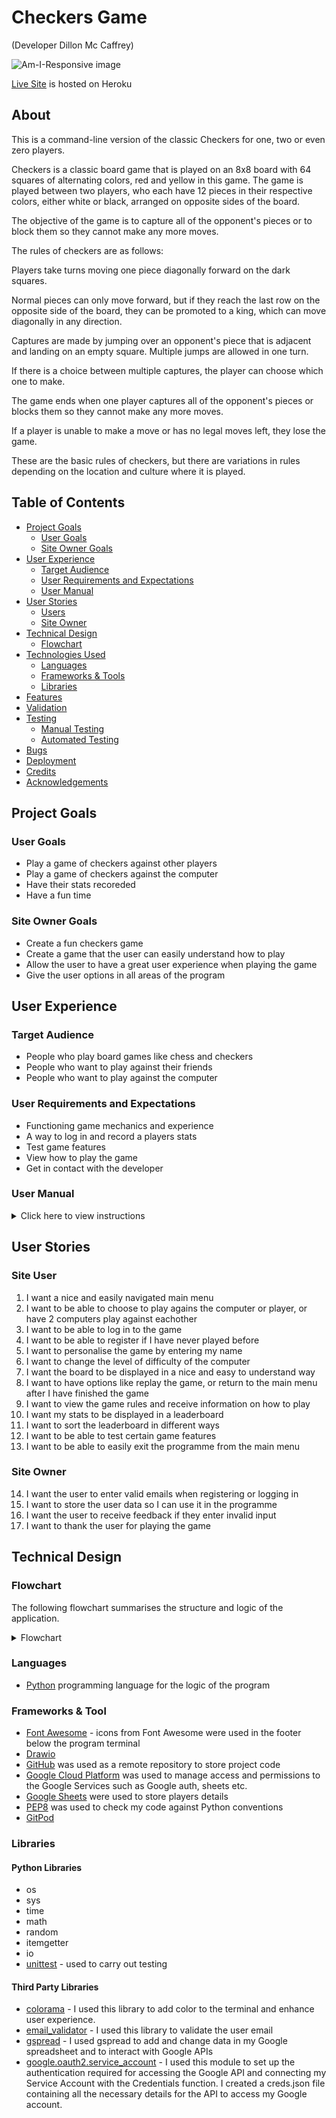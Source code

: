 # Checkers Game
(Developer Dillon Mc Caffrey)

![Am-I-Responsive image](docs/am-i-responsive-image.jpg)

[Live Site](https://ci-pp3-checkers-game.herokuapp.com/) is hosted on Heroku

## About

This is a command-line version of the classic Checkers for one, two or even zero players.

Checkers is a classic board game that is played on an 8x8 board with 64 squares of alternating
colors, red and yellow in this game. The game is played between two players, who each have
12 pieces in their respective colors, either white or black, arranged on opposite sides of the
board.

The objective of the game is to capture all of the opponent's pieces or to block them so they
cannot make any more moves.

The rules of checkers are as follows:

Players take turns moving one piece diagonally forward on the dark squares.

Normal pieces can only move forward, but if they reach the last row on the opposite side of the 
board, they can be promoted to a king, which can move diagonally in any direction.

Captures are made by jumping over an opponent's piece that is adjacent and landing on an
empty square. Multiple jumps are allowed in one turn.

If there is a choice between multiple captures, the player can choose which one to make.

The game ends when one player captures all of the opponent's pieces or blocks them so they cannot
make any more moves.

If a player is unable to make a move or has no legal moves left, they lose the game.

These are the basic rules of checkers, but there are variations in rules depending on the
location and culture where it is played.

## Table of Contents
  - [Project Goals](#project-goals)
    - [User Goals](#user-goals)
    - [Site Owner Goals](#site-owner-goals)
  - [User Experience](#user-experience)
    - [Target Audience](#target-audience)
    - [User Requirements and Expectations](#user-requirements-and-expectations)
    - [User Manual](#user-manual)
  - [User Stories](#user-stories)
    - [Users](#site-user)
    - [Site Owner](#site-owner)
  - [Technical Design](#technical-design)
    - [Flowchart](#flowchart)
  - [Technologies Used](#technologies-used)
    - [Languages](#languages)
    - [Frameworks & Tools](#frameworks--tools)
    - [Libraries](#libraries)
  - [Features](#features)
  - [Validation](#validation)
  - [Testing](#testing)
    - [Manual Testing](#manual-testing)
    - [Automated Testing](#automated-testing)
  - [Bugs](#bugs)
  - [Deployment](#deployment)
  - [Credits](#credits)
  - [Acknowledgements](#acknowledgements)

## Project Goals

### User Goals
- Play a game of checkers against other players
- Play a game of checkers against the computer
- Have their stats recoreded
- Have a fun time

### Site Owner Goals
- Create a fun checkers game
- Create a game that the user can easily understand how to play
- Allow the user to have a great user experience when playing the game
- Give the user options in all areas of the program

## User Experience

### Target Audience
- People who play board games like chess and checkers
- People who want to play against their friends
- People who want to play against the computer

### User Requirements and Expectations
- Functioning game mechanics and experience
- A way to log in and record a players stats
- Test game features
- View how to play the game
- Get in contact with the developer

### User Manual
<details>
<summary>Click here to view instructions</summary>

#### Main Menu
When the program is run the user is presented with the main menu, the main menu consists of ASCII art presenting "Checkers", and options to choose from
The user is asked to input the option they would like to choose and press enter key
These are the options
1. Play Game
2. View Game rules
3. View Leaderboard
4. Test Features
5. Exit Game

If the user inputs incorrect option the user is asked to try again and is prompted to enter input.
This happens throughout the entire program when user is asked for input
At any point in the logging in process the user can enter "r" to return to the main menu.

#### Play Game
When the Play Game option is selected, the user is asked to enter more input.
The user is asked "How many players?" with 3 options to choose from:
1. One (Player vs CPU)
2. Two (Player vs Players)
3. None (CPU vs CPU)

#### One (Player vs CPU)
When the user selects one, another question is asked.
The user is asked "Has player 1 played before and have an existing accout?" with 2 options to choose from:
1. Yes
2. No

#### Log In Name
When the user chooses Yes, the user is asked "Enter name of player 1".
The user is prompted to enter their name as input.

#### Log In Email
When the user enters their name they are then asked to "Enter email of 'name entered'".
The user is prompted to enter their email as input.

#### Level of difficulty of CPU and Entered Valid Email and Registered
The program checks first if the email is valid by having an @ sign and a domain like .com. 
If it is valid it then checks if the email is registered. If it is registered Logging in is printed
and a new question is asked: "What level of difficulty whould you like the cpu to be?"
Three options are presented: 
1. Beginner
2. Novice
3. Expert
The user is prompted to input one of these options and then the game starts

#### Invalid Email Inputed
If the email entered isn't valid meaning it doesn't have an @ or domain, the user is displayed with an error message and asked to input the email again until it is a valid email

#### Email Not Registered
If the user enters a valid email but that email is not registered yet, the user is displayed with email address not found on database and asked another question. "What would you like to do" and the user is given 2 options:
1. Try entering email again
2. Register as new player
If the user selects option 1 they are brought back to entering a email that is valid and regiserted.
If the user selects option 2 they are displayed with registering alert and then presented with choosing the level of difficulty of CPU and their email is now registered to the system

#### Register Name
When the user selects option 2 "No" for has the player played before or have a registered account. The program asks the user to enter their name similar to log in.
The user is prompted to enter their name.

#### Register Email
After the user hase entered their name they are then prompted to enter their email.
The same as logging in the email is verified to have an @ and a domain and asks the user to reenter email if invalid. The program then checks if the entered email has not been registered

#### Entered Registered Email
If the email entered is already registered an error alert is displayed and then the user is asked to choose from 2 options:
1. Try entering email again
2. Sign in as that player
If the user selects option 1, they are brought back to entering email that is valid and not registered in system.
If the user selects option 2, they are brought to the CPU difficulty selection and they are logged in as the entered email.

#### Two (Player vs Player)
If the user selects option 2 when selecting how many players, the user is brought through the same process as selection option 1 but for 2 players. Player 1 enters if they have played then either logs in or registered but this time instead of selecting CPU difficulty the user logs or registers player 2. And once both players are logged in or registered the game starts

#### None (CPU vs CPU)
If the user selects option 3 when selecting how many players, the user skips over logging or registering any players and goes straight to selecting CPU difficulty. This time the user selects CPU difficulty for 2 CPUs.
First being black and the next being white.

#### Start Game
When one, both or neither players have logged in, selected CPU difficulty and the game starts the board is displayed.
White pieces are at the top and black are at the bottom. Player 1(or CPU 1) is black and player 2 (or CPU 2) is white. Black moves first in checkers.

#### Select Piece
When the game starts and board is displayed.
The user is asked to choose a piece from the movable pieces of their color.
They are presented with however many options depending on the amount of movable pieces.
Options are numbered 1 to however many and ordered from pieces higher up on the board.
If their is a CPU playing this does not happen.

#### Select Move
Once the player has selected a piece the user is then asked to choose a move from the available moves of that piece.
They are presented with however many options depending on the amount of available moves for that piece.
Options are numbered 1 to however many and orded jumps first, then normal moves from left to right then kings moves from left to right.
If their is a CPU playing this does not happen. The CPU selects a move based on a algorithm

#### CPU Select move
Depending on the difficulty of the CPU the CPU selects a move based on a algorithm. If CPU is Beginner the CPU selects a random move from all available moves. If the CPU difficulty is Novice, the CPU selects a move based on a min max algorithm that looks all moves 2 moves in advance. And if the CPU difficulty is Expert, the CPU selects a move based on a min max algorithm that looks at all moves 4 moves in advance

#### Move piece
Once the player has selected a move the piece is then moved to the position selected and any pieces that were jumped are removed. It is then the next persons go. If there are 2 players, player 2 goes through the same process of selecting pieces, and moves but just for the opposite color. The CPU goes through its same process depending on difficulty.

#### Game Over
Once a game has progressed and if one player or CPU, cannot move another piece, either from not having any pieces or their pieces are blocked. The program displays game over and prints out the winner.
Game stats are then shown, where it shows the updated games, wins and loses and total moves of the game.

#### After Game Selection
After the game over has been displayed, the user is then asked what to do next. They have 4 options:
1. Play again
2. Return to main menu
3. View the leaderboards
4. Quit
Option 1 starts a new game with the same players.
Option 2 returns the user to the main menu 
Option 3 brings the user to view the leaderboards and then return to the main menu
Option 4 exits the programme

#### View Game Rules
When the user selects view game rules in the main menu, they are displayed with information on how to play the game and the rules to follow.
They are then prompted to enter option 1 the only option to return back to the main menu

#### View Leaderboard
When the user selects view leaderboard in the main menu, they are displayed with a table showing all the players regiserted in the system ranked in order. The defaul rank order is by wins where most wins is the player ranked number 1.
The user is displayed with 4 options to choose from. These options sort the ranks or returns to main menu.
1. Wins
2. Total Games
3. Loses
4. Return to main menu
Option 1 sorts ranks by most wins
Option 2 sorts ranks by total games played
Option 3 sorts ranks by least loses
Option 4 returns the user to the main menu

#### Test Features
When the user selects test features in the main menu, they are displayed with 6 options to choose from.
These options are:
1. Single Jump
2. Double Jump
3. Triple Jump
4. Quintuple Jump
5. King
6. Jump to King
Any of these options set up a board to test the feature selected.
The program creates a new board and starts a game where the user can test these features

#### Exit Game
When the user selects exit game in the main menu, the program displays a goodbye message and exits the programme.
</details>

## User Stories

### Site User

1. I want a nice and easily navigated main menu
2. I want to be able to choose to play agains the computer or player, or have 2 computers play against eachother
3. I want to be able to log in to the game
4. I want to be able to register if I have never played before
5. I want to personalise the game by entering my name
6. I want to change the level of difficulty of the computer
7. I want the board to be displayed in a nice and easy to understand way
8. I want to have options like replay the game, or return to the main menu after I have finished the game
9. I want to view the game rules and receive information on how to play
10. I want my stats to be displayed in a leaderboard
11. I want to sort the leaderboard in different ways
12. I want to be able to test certain game features
13. I want to be able to easily exit the programme from the main menu

### Site Owner

14. I want the user to enter valid emails when registering or logging in
15. I want to store the user data so I can use it in the programme
16. I want the user to receive feedback if they enter invalid input
17. I want to thank the user for playing the game

## Technical Design

### Flowchart

The following flowchart summarises the structure and logic of the application.

<details><summary>Flowchart</summary>
<img src="docs/flowchart.png">
</details>

### Languages

- [Python](https://www.python.org/) programming language for the logic of the program

### Frameworks & Tool
- [Font Awesome](https://fontawesome.com/) - icons from Font Awesome were used in the footer below the program terminal
- [Drawio](https://github.com/jgraph/drawio-desktop/releases/tag/v20.8.16)
- [GitHub](https://github.com/) was used as a remote repository to store project code
- [Google Cloud Platform](https://cloud.google.com/cloud-console/) was used to manage access and permissions to the Google Services such as Google auth, sheets etc.
- [Google Sheets](https://www.google.co.uk/sheets/about/) were used to store players details
- [PEP8](http://pep8online.com/) was used to check my code against Python conventions
- [GitPod](https://gitpod.io)

### Libraries

#### Python Libraries
- os
- sys
- time
- math
- random
- itemgetter
- io
- [unittest](https://docs.python.org/3/library/unittest.html) - used to carry out testing

#### Third Party Libraries
- [colorama](https://pypi.org/project/colorama/) - I used this library to add color to the terminal and enhance user experience.
- [email_validator](https://pypi.org/project/email-validator/) - I used this library to validate the user email 
- [gspread](https://docs.gspread.org/en/latest/) - I used gspread to add and change data in my Google spreadsheet and to interact with Google APIs
- [google.oauth2.service_account](https://google-auth.readthedocs.io/en/master/) - I used this module to set up the authentication required for accessing the Google API and connecting my Service Account with the Credentials function. I created a creds.json file containing all the necessary details for the API to access my Google account.

